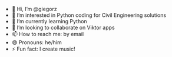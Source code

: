 - 👋 Hi, I’m @giegorz
- 👀 I’m interested in Python coding for Civil Engineering solutions
- 🌱 I’m currently learning Python
- 💞️ I’m looking to collaborate on Viktor apps
- 📫 How to reach me: by email
- 😄 Pronouns: he/him
- ⚡ Fun fact: I create music!

<!---
giegorz/giegorz is a ✨ special ✨ repository because its `README.md` (this file) appears on your GitHub profile.
You can click the Preview link to take a look at your changes.
--->

